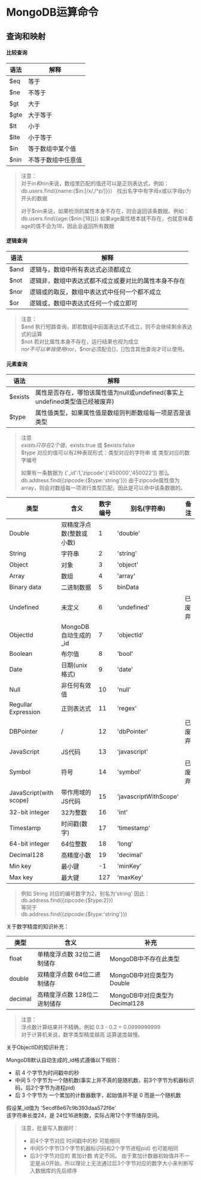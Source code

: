 # MongoDB运算命令

## 查询和映射

#### 比较查询  

| 语法 | 解释 |  
| ---- | ----|  
| $eq | 等于 |  
| $ne | 不等于 |  
| $gt | 大于 |  
| $gte | 大于等于 |  
| $lt | 小于 |  
| $lte | 小于等于 |  
| $in | 等于数组中某个值 |  
| $nin | 不等于数组中任意值 |  

> 注意：  
> 对于$in和$nin来说，数组里匹配的值还可以是正则表达式，例如：db.users.find({name:{$in:[/x/,/^p/]}}） 找出名字中有字母x或以字母p为开头的数据  
> 
> 对于$nin来说，如果检测的属性本身不存在，则会返回该条数据。例如：db.users.find({age:{$nin:[18]}}) 如果age属性根本就不存在，也就意味着age的值不会为18，因此会返回所有数据  

#### 逻辑查询

| 语法 | 解释 |  
| ---- | ---- |  
| $and | 逻辑与，数组中所有表达式必须都成立 |  
| $not | 逻辑非，数组中表达式都不成立或要对比的属性本身不存在  
| $nor | 逻辑或的取反，数组中表达式中任何一个都不成立 |  
| $or | 逻辑或，数组中表达式任何一个成立即可 |  
 

> 注意：  
> $and 执行短路查询，即若数组中前面表达式不成立，则不会继续剩余表达式的运算  
> $not 若对比属性本身不存在，运行结果也视为成立  
> $nor 不可以单独使用$nor，$nor必须配合[]，[]包含其他查询才可以使用。  


#### 元素查询

| 语法 | 解释 |  
| ---- | ---- |  
| $exists | 属性是否存在，哪怕该属性值为null或undefined(事实上undefined类型值已经被废弃) |  
| $type | 属性值类型，如果属性值是数组则判断数组每一项是否是该类型 |  

> 注意  
> $exists 只存在2个值，$exists:true 或 $exists:false  
> $type 对应的值可以有2种表现形式：类型对应的字符串 或 类型对应的数字编号  
> 
> 如果有一条数据为 {'_id':1,'zipcode':['450000','450022']} 那么  
> db.address.find({zipcode:{$type:'string'}})  由于zipcode属性值为array，则会对数组每一项进行类型匹配，因此是可以命中该条数据的。  


| 类型 | 含义 | 数字编号 | 别名(字符串) | 备注 |  
| ---- | ---- | ---- | ---- | ---- |  
| Double | 双精度浮点数(整数或小数) | 1 | 'double' |  |  
| String | 字符串 | 2 | 'string' |  |  
| Object | 对象 | 3 | 'object' |  |  
| Array | 数组 | 4 | 'array' |  |  
| Binary data | 二进制数据 | 5 | binData |  |  
| Undefined | 未定义 | 6 | 'undefined' | 已废弃 |  
| ObjectId | MongoDB自动生成的_id | 7 | 'objectId' |  |  
| Boolean | 布尔值 | 8 | 'bool' |  |  
| Date | 日期(unix格式) | 9 | 'date' |  |  
| Null | 非任何有效值 | 10 | 'null' |  |  
| Regullar Expression | 正则表达式 | 11 | 'regex' |  |  
| DBPointer | / | 12 | 'dbPointer' | 已废弃 |  
| JavaScript | JS代码 | 13 | 'javascript' |  |  
| Symbol | 符号 | 14 | 'symbol' | 已废弃 |  
| JavaScript(with scope) | 带作用域的JS代码 | 15 | 'javascriptWithScope' |  |  
| 32-bit integer | 32为整数 | 16 | 'int' |  |  
| Timestamp | 时间戳(数字) | 17 | 'timestamp' |  |  
| 64-bit integer | 64位整数 | 18 | 'long' |  |  
| Decimal128 | 高精度小数 | 19 | 'decimal' |  |  
| Min key | 最小键 | -1 | 'minKey' |  |  
| Max key | 最大键 | 127 | 'maxKey' |  |  

> 例如 String 对应的编号数字为2，别名为'string' 因此：  
> db.address.find({zipcode:{$type:2}})  
> 等同于  
> db.address.find({zipcode:{$type:'string'}})  

关于数字精度的知识补充：  

| 类型 | 含义 | 补充 |  
| ---- | ---- | ---- |  
| float | 单精度浮点数 32位二进制储存 | MongoDB中不存在此类型 |  
| double | 双精度浮点数 64位二进制储存 | MongoDB中对应类型为Double |  
| decimal | 高精度浮点数 128位二进制储存 | MongoDB中对应类型为Decimal128 |  

> 注意：  
> 浮点数计算结果并不精确，例如 0.3 - 0.2 = 0.0999999999  
> 对于计算机来说，数字类型精度越高 运算速度越慢。  


关于ObjectID的知识补充：  

MongoDB默认自动生成的_id格式遵循以下规则：  

- 前 4 个字节为时间戳中的秒  
- 中间 5 个字节为一个随机数(事实上并不真的是随机数，前3个字节为机器标识码，后2个字节为进程pid)  
- 后 3 个字节为 一个累加的计数器数字，起始值并不是 0 而是一个随机数  

假设某_id值为 '5ecdf8e67c9b393daa572f6e'  
该字符串长度24，是 24位16进制数，实际占用12个字节储存空间。  

> 注意，批量写入数据时：  
> - 前4个字节对应 时间戳中的秒 可能相同  
> - 中间5个字节(3个字节机器标识码和2个字节进程pid) 也可能相同  
> - 后3个字节对应的 累加计数 肯定不同。 由于累加计数器初始值并不一定是从0开始，所以理论上无法通过后3个字节对应的数字大小来判断写入数据库的先后顺序  

